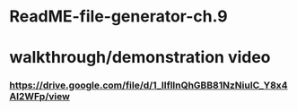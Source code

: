 # ReadME-file-generator-ch.9
###
# walkthrough/demonstration video
### https://drive.google.com/file/d/1_lIfllnQhGBB81NzNiuIC_Y8x4AI2WFp/view

